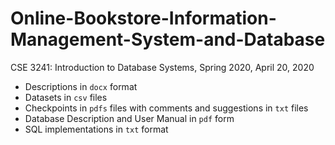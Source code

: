 # Online-Bookstore-Information-Management-System-and-Database
CSE 3241: Introduction to Database Systems, Spring 2020, April 20, 2020

- Descriptions in `docx` format
- Datasets in `csv` files 
- Checkpoints in `pdfs` files with comments and suggestions in `txt` files
- Database Description and User Manual in `pdf` form
- SQL implementations in `txt` format
